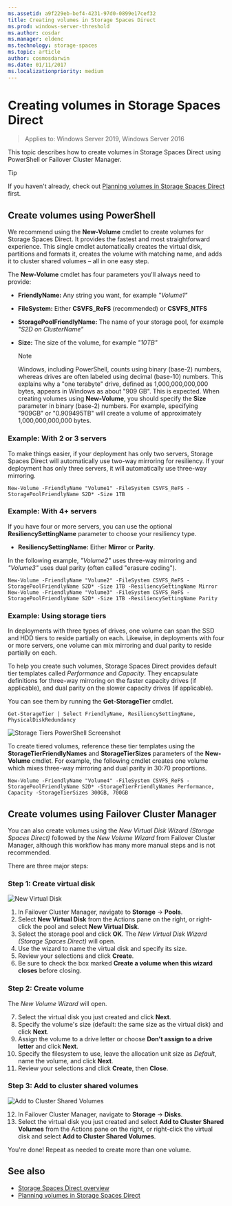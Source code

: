 ```yaml
---
ms.assetid: a9f229eb-bef4-4231-97d0-0899e17cef32
title: Creating volumes in Storage Spaces Direct
ms.prod: windows-server-threshold
ms.author: cosdar
ms.manager: eldenc
ms.technology: storage-spaces
ms.topic: article
author: cosmosdarwin
ms.date: 01/11/2017
ms.localizationpriority: medium
---
```


# Creating volumes in Storage Spaces Direct

>Applies to: Windows Server 2019, Windows Server 2016

This topic describes how to create volumes in Storage Spaces Direct using PowerShell or Failover Cluster Manager.

   >[!TIP]
   >  If you haven't already, check out [Planning volumes in Storage Spaces Direct](plan-volumes.md) first.

## Create volumes using PowerShell

We recommend using the **New-Volume** cmdlet to create volumes for Storage Spaces Direct. It provides the fastest and most straightforward experience. This single cmdlet automatically creates the virtual disk, partitions and formats it, creates the volume with matching name, and adds it to cluster shared volumes – all in one easy step.

The **New-Volume** cmdlet has four parameters you'll always need to provide:

- **FriendlyName:** Any string you want, for example *"Volume1"*
- **FileSystem:** Either **CSVFS_ReFS** (recommended) or **CSVFS_NTFS**
- **StoragePoolFriendlyName:** The name of your storage pool, for example *"S2D on ClusterName"*
- **Size:** The size of the volume, for example *"10TB"*

   >[!NOTE]
   >  Windows, including PowerShell, counts using binary (base-2) numbers, whereas drives are often labeled using decimal (base-10) numbers. This explains why a "one terabyte" drive, defined as 1,000,000,000,000 bytes, appears in Windows as about "909 GB". This is expected. When creating volumes using **New-Volume**, you should specify the **Size** parameter in binary (base-2) numbers. For example, specifying "909GB" or "0.909495TB" will create a volume of approximately 1,000,000,000,000 bytes.

### Example: With 2 or 3 servers

To make things easier, if your deployment has only two servers, Storage Spaces Direct will automatically use two-way mirroring for resiliency. If your deployment has only three servers, it will automatically use three-way mirroring.

```
New-Volume -FriendlyName "Volume1" -FileSystem CSVFS_ReFS -StoragePoolFriendlyName S2D* -Size 1TB
```

### Example: With 4+ servers

If you have four or more servers, you can use the optional **ResiliencySettingName** parameter to choose your resiliency type.

-	**ResiliencySettingName:** Either **Mirror** or **Parity**.

In the following example, *"Volume2"* uses three-way mirroring and *"Volume3"* uses dual parity (often called "erasure coding").

```
New-Volume -FriendlyName "Volume2" -FileSystem CSVFS_ReFS -StoragePoolFriendlyName S2D* -Size 1TB -ResiliencySettingName Mirror
New-Volume -FriendlyName "Volume3" -FileSystem CSVFS_ReFS -StoragePoolFriendlyName S2D* -Size 1TB -ResiliencySettingName Parity
```

### Example: Using storage tiers

In deployments with three types of drives, one volume can span the SSD and HDD tiers to reside partially on each. Likewise, in deployments with four or more servers, one volume can mix mirroring and dual parity to reside partially on each.

To help you create such volumes, Storage Spaces Direct provides default tier templates called *Performance* and *Capacity*. They encapsulate definitions for three-way mirroring on the faster capacity drives (if applicable), and dual parity on the slower capacity drives (if applicable).

You can see them by running the **Get-StorageTier** cmdlet.

```
Get-StorageTier | Select FriendlyName, ResiliencySettingName, PhysicalDiskRedundancy
```

![Storage Tiers PowerShell Screenshot](media/creating-volumes/storage-tiers-screenshot.png)

To create tiered volumes, reference these tier templates using the **StorageTierFriendlyNames** and **StorageTierSizes** parameters of the **New-Volume** cmdlet. For example, the following cmdlet creates one volume which mixes three-way mirroring and dual parity in 30:70 proportions.

```
New-Volume -FriendlyName "Volume4" -FileSystem CSVFS_ReFS -StoragePoolFriendlyName S2D* -StorageTierFriendlyNames Performance, Capacity -StorageTierSizes 300GB, 700GB
```

## Create volumes using Failover Cluster Manager

You can also create volumes using the *New Virtual Disk Wizard (Storage Spaces Direct)* followed by the *New Volume Wizard* from Failover Cluster Manager, although this workflow has many more manual steps and is not recommended.

There are three major steps:

### Step 1: Create virtual disk

![New Virtual Disk](media/creating-volumes/GUI-Step-1.png)

1. In Failover Cluster Manager, navigate to **Storage** -> **Pools**.
2. Select **New Virtual Disk** from the Actions pane on the right, or right-click the pool and select **New Virtual Disk**.
3. Select the storage pool and click **OK**. The *New Virtual Disk Wizard (Storage Spaces Direct)* will open.
4. Use the wizard to name the virtual disk and specify its size.
5. Review your selections and click **Create**.
6. Be sure to check the box marked **Create a volume when this wizard closes** before closing.

### Step 2: Create volume

The *New Volume Wizard* will open.

7. Select the virtual disk you just created and click **Next**.
8. Specify the volume's size (default: the same size as the virtual disk) and click **Next**. 
9. Assign the volume to a drive letter or choose **Don't assign to a drive letter** and click **Next**.
10. Specify the filesystem to use, leave the allocation unit size as *Default*, name the volume, and click **Next**.
11. Review your selections and click **Create**, then **Close**.

### Step 3: Add to cluster shared volumes

![Add to Cluster Shared Volumes](media/creating-volumes/GUI-Step-2.png)

12. In Failover Cluster Manager, navigate to **Storage** -> **Disks**.
13. Select the virtual disk you just created and select **Add to Cluster Shared Volumes** from the Actions pane on the right, or right-click the virtual disk and select **Add to Cluster Shared Volumes**.

You're done! Repeat as needed to create more than one volume.

## See also

- [Storage Spaces Direct overview](storage-spaces-direct-overview.md)
- [Planning volumes in Storage Spaces Direct](plan-volumes.md)
